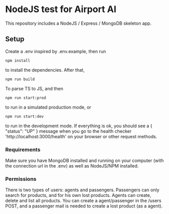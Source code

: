 # NodeJS test for Airport AI

This repository includes a NodeJS / Express / MongoDB skeleton app.

## Setup

Create a .env inspired by .env.example, then run

```
npm install
```

to install the dependencies. After that,
```
npm run build
```
To parse TS to JS, and then
```
npm run start:prod
```

to run in a simulated production mode, or

```
npm run start:dev
```

to run in the development mode. If everything is ok, you should see a { "status": "UP" } message when you go to the health checker 'http://localhost:3000/health' on your browser or other request methods.

### Requirements

Make sure you have MongoDB installed and running on your computer (with the connection url in the .env) as well as NodeJS/NPM installed.

### Permissions
There is two types of users: agents and passengers. Passengers can only search for products, and for his own lost products. Agents can create, delete and list all products. You can create a agent/passenger in the /users POST, and a passenger mail is needed to create a lost product (as a agent).
